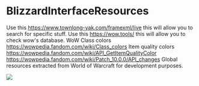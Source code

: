 # BlizzardInterfaceResources
Use this https://www.townlong-yak.com/framexml/live this will allow you to search for specific stuff.
Use this https://wow.tools/ this will allow you to check wow's database.
WoW Class colors https://wowpedia.fandom.com/wiki/Class_colors
Item quality colors https://wowpedia.fandom.com/wiki/API_GetItemQualityColor
https://wowpedia.fandom.com/wiki/Patch_10.0.0/API_changes
Global resources extracted from World of Warcraft for development purposes.

![](https://i.imgur.com/ydZoLRQ.png)
